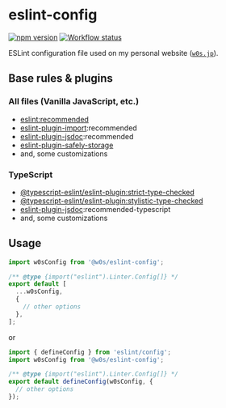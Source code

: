 # eslint-config

[![npm version](https://badge.fury.io/js/%40w0s%2Feslint-config.svg)](https://www.npmjs.com/package/@w0s/eslint-config)
[![Workflow status](https://github.com/SaekiTominaga/w0s/actions/workflows/eslint.yml/badge.svg)](https://github.com/SaekiTominaga/w0s/actions/workflows/eslint.yml)

ESLint configuration file used on my personal website ([`w0s.jp`](https://github.com/SaekiTominaga/w0s.jp)).

## Base rules & plugins

### All files (Vanilla JavaScript, etc.)

- [eslint:recommended](https://eslint.org/docs/latest/user-guide/configuring/configuration-files#using-eslintrecommended)
- [eslint-plugin-import](https://github.com/import-js/eslint-plugin-import):recommended
- [eslint-plugin-jsdoc](https://github.com/gajus/eslint-plugin-jsdoc):recommended
- [eslint-plugin-safely-storage](https://github.com/SaekiTominaga/eslint-plugin/tree/main/packages/safely-storage)
- and, some customizations

### TypeScript

- [@typescript-eslint/eslint-plugin:strict-type-checked](https://typescript-eslint.io/users/configs/#strict-type-checked)
- [@typescript-eslint/eslint-plugin:stylistic-type-checked](https://typescript-eslint.io/users/configs/#stylistic-type-checked)
- [eslint-plugin-jsdoc](https://github.com/gajus/eslint-plugin-jsdoc/):recommended-typescript
- and, some customizations

## Usage

```javascript
import w0sConfig from '@w0s/eslint-config';

/** @type {import("eslint").Linter.Config[]} */
export default [
  ...w0sConfig,
  {
    // other options
  },
];
```

or

```javascript
import { defineConfig } from 'eslint/config';
import w0sConfig from '@w0s/eslint-config';

/** @type {import("eslint").Linter.Config[]} */
export default defineConfig(w0sConfig, {
  // other options
});
```

